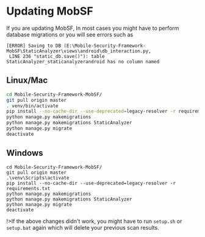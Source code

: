 # Updating MobSF

If you are updating MobSF, In most cases you might have to perform database migrations or you will see errors such as
```
[ERROR] Saving to DB (E:\Mobile-Security-Framework-MobSF\StaticAnalyzer\views\android\db_interaction.py,
 LINE 236 "static_db.save()"): table StaticAnalyzer_staticanalyzerandroid has no column named 
```

## Linux/Mac

```bash
cd Mobile-Security-Framework-MobSF/
git pull origin master
. venv/bin/activate
pip install --no-cache-dir --use-deprecated=legacy-resolver -r requirements.txt
python manage.py makemigrations
python manage.py makemigrations StaticAnalyzer
python manage.py migrate
deactivate
```

## Windows

```batch
cd Mobile-Security-Framework-MobSF/
git pull origin master
.\venv\Scripts\activate
pip install --no-cache-dir --use-deprecated=legacy-resolver -r requirements.txt
python manage.py makemigrations
python manage.py makemigrations StaticAnalyzer
python manage.py migrate
deactivate
```

!>If the above changes didn't work, you might have to run `setup.sh` or `setup.bat` again which will delete your previous scan results.
